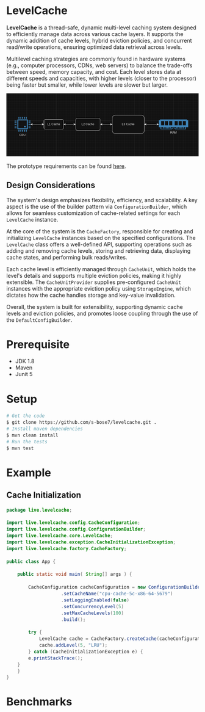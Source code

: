 # LevelCache

**LevelCache** is a thread-safe, dynamic multi-level caching system designed to efficiently manage data across various cache layers. It supports the dynamic addition of cache levels, hybrid eviction policies, and concurrent read/write operations, ensuring optimized data retrieval across levels.

Multilevel caching strategies are commonly found in hardware systems (e.g., computer processors, CDNs, web servers) to balance the trade-offs between speed, memory capacity, and cost. Each level stores data at different speeds and capacities, with higher levels (closer to the processor) being faster but smaller, while lower levels are slower but larger.

![Level Caching](doc/multi-level-caching.png)

The prototype requirements can be found [here](doc/requirements.md).

## Design Considerations

The system's design emphasizes flexibility, efficiency, and scalability. A key aspect is the use of the builder pattern via `ConfigurationBuilder`, which allows for seamless customization of cache-related settings for each `LevelCache` instance. 

At the core of the system is the `CacheFactory`, responsible for creating and initializing `LevelCache` instances based on the specified configurations. The `LevelCache` class offers a well-defined API, supporting operations such as adding and removing cache levels, storing and retrieving data, displaying cache states, and performing bulk reads/writes.

Each cache level is efficiently managed through `CacheUnit`, which holds the level's details and supports multiple eviction policies, making it highly extensible. The `CacheUnitProvider` supplies pre-configured `CacheUnit` instances with the appropriate eviction policy  using `StorageEngine`, which dictates how the cache handles storage and key-value invalidation.

Overall, the system is built for extensibility, supporting dynamic cache levels and eviction policies, and promotes loose coupling through the use of the `DefaultConfigBuilder`.

# Prerequisite
* JDK 1.8
* Maven
* Junit 5

# Setup
```bash
# Get the code
$ git clone https://github.com/s-bose7/levelcache.git .
# Install maven dependencies
$ mvn clean install
# Run the tests
$ mvn test
```

# Example

## Cache Initialization
```java
package live.levelcache;

import live.levelcache.config.CacheConfiguration;
import live.levelcache.config.ConfigurationBuilder;
import live.levelcache.core.LevelCache;
import live.levelcache.exception.CacheInitializationException;
import live.levelcache.factory.CacheFactory;

public class App {
	
    public static void main( String[] args ) {
        
    	CacheConfiguration cacheConfiguration = new ConfigurationBuilder()
                    .setCacheName("cpu-cache-5c-x86-64-5679")
                    .setLoggingEnabled(false)
                    .setConcurrencyLevel(5)
                    .setMaxCacheLevels(100)
                    .build();
    	
    	try {
    		LevelCache cache = CacheFactory.createCache(cacheConfiguration);
    		cache.addLevel(5, "LRU");
    	} catch (CacheInitializationException e) {
		e.printStackTrace();
	} 
    }
}
```

# Benchmarks
